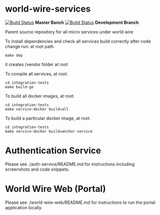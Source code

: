 # world-wire-services

[![Build Status](https://travis.ibm.com/gftn/world-wire-services.svg?token=7Nw63z3Dh19HGjHzQq87&branch=master)](https://travis.ibm.com/gftn/world-wire-services) **Master Banch**
[![Build Status](https://travis.ibm.com/gftn/world-wire-services.svg?token=7Nw63z3Dh19HGjHzQq87&branch=development)](https://travis.ibm.com/gftn/world-wire-services) **Development Branch**

Parent source repository for all micro services under world wire


To install dependencies and check all services build correctly after code change run:
at root path

````
make dep
````
it creates /vendor folder at root


To compile all services, at root:

````
cd integration-tests
make build-go

````

To build all docker images, at root:

````
cd integration-tests
make service-docker build=all

````

To build a particular docker image, at root:

````
cd integration-tests
make service-docker build=anchor-service

````

# Authentication Service
Please see ./auth-service/README.md for instructions including screenshots and code snippets.

# World Wire Web (Portal)
Please see ./world-wire-web/README.md for instructions to run the portal application locally.
